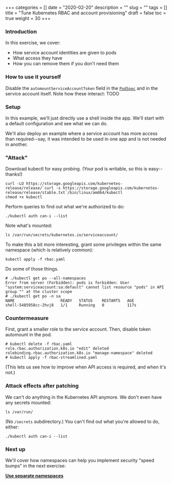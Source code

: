 +++
categories = []
date = "2020-02-20"
description = ""
slug = ""
tags = []
title = "Tune Kubernetes RBAC and account provisioning"
draft = false
toc = true
weight = 30
+++

<!-- TODO: Tune RBAC as a separate item? (see 40-rbac) -->

### Introduction
In this exercise, we cover:

 - How service account identities are given to pods
 - What access they have
 - How you can remove them if you don't need them

### How to use it yourself
Disable the `automountServiceAccountToken` field in the [`PodSpec`](https://kubernetes.io/docs/reference/generated/kubernetes-api/v1.15/#podspec-v1-core)
and in the service account itself.
Note how these interact: TODO

### Setup
In this example, we'll just directly use a shell inside the app.
We'll start with a default configuration and see what we can do.

We'll also deploy an example where a service account has more
access than required--say, it was intended to be used in one app
and is not needed in another.

### "Attack"
Download kubectl for easy probing.
(Your pod is writable, so this is easy--thanks!)
```
curl -LO https://storage.googleapis.com/kubernetes-release/release/`curl -s https://storage.googleapis.com/kubernetes-release/release/stable.txt`/bin/linux/amd64/kubectl
chmod +x kubectl
```
<!-- TODO: Switch to base image with curl built in, for convenience.  -->
Perform queries to find out what we're authorized to do:
```
./kubectl auth can-i --list
```
Note what's mounted:
```
ls /var/run/secrets/kubernetes.io/serviceaccount/
```
To make this a bit more interesting, grant some privileges within the same namespace (which is relatively common):
```
kubectl apply -f rbac.yaml
```
Do some of those things.
```
# ./kubectl get po --all-namespaces
Error from server (Forbidden): pods is forbidden: User "system:serviceaccount:sa:default" cannot list resource "pods" in API group "" at the cluster scope
# ./kubectl get po -n sa
NAME                    READY   STATUS    RESTARTS   AGE
shell-5485958cc-2hvj8   1/1     Running   0          117s
```

### Countermeasure
First, grant a smaller role to the service account.
Then, disable token automount in the pod.

```
# kubectl delete -f rbac.yaml
role.rbac.authorization.k8s.io "edit" deleted
rolebinding.rbac.authorization.k8s.io "manage-namespace" deleted
# kubectl apply -f rbac-streamlined.yaml
```

(This lets us see how to improve when API access is required,
and when it's not.)

### Attack effects after patching
We can't do anything in the Kubernetes API anymore.
We don't even have any secrets mounted:
```
ls /var/run/
```
(No `/secrets` subdirectory.)
You can't find out what you're allowed to do, either:
```
./kubectl auth can-i --list
```

### Next up
We'll cover how namespaces can help you implement security "speed bumps" in the next exercise:

[**Use separate namespaces**](../50-ns)
